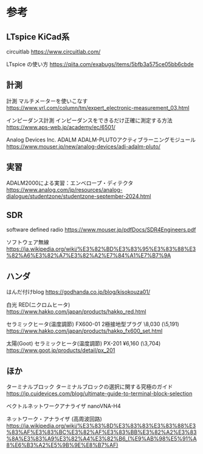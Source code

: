 # 参考
## LTspice KiCad系

circuitlab
https://www.circuitlab.com/

LTspice の使い方
https://qiita.com/exabugs/items/5bfb3a575ce05bb6cbde

## 計測
計測
マルチメーターを使いこなす 
https://www.yrl.com/column/tm/expert_electronic-measurement_03.html

インピーダンス計測
インピーダンスをできるだけ正確に測定する方法
https://www.aps-web.jp/academy/ec/6501/

Analog Devices Inc. ADALM
ADALM-PLUTOアクティブラーニングモジュール 
https://www.mouser.jp/new/analog-devices/adi-adalm-pluto/


## 実習
ADALM2000による実習：エンベロープ・ディテクタ
https://www.analog.com/jp/resources/analog-dialogue/studentzone/studentzone-september-2024.html

## SDR
software defined radio
https://www.mouser.jp/pdfDocs/SDR4Engineers.pdf

ソフトウェア無線
https://ja.wikipedia.org/wiki/%E3%82%BD%E3%83%95%E3%83%88%E3%82%A6%E3%82%A7%E3%82%A2%E7%84%A1%E7%B7%9A

## ハンダ
はんだ付けblog
https://godhanda.co.jp/blog/kisokouza01/

白光
RED(ニクロムヒータ)
https://www.hakko.com/japan/products/hakko_red.html

セラミックヒータ(温度調節)
FX600-01 	2極接地型プラグ 	\8,030 (\5,191)
https://www.hakko.com/japan/products/hakko_fx600_set.html

太陽(Goot)
セラミックヒータ(温度調節)
PX-201 ¥6,160 (\3,704)
https://www.goot.jp/products/detail/px_201

## ほか
ターミナルブロック
ターミナルブロックの選択に関する究極のガイド
https://jp.cuidevices.com/blog/ultimate-guide-to-terminal-block-selection

ベクトルネットワークアナライザ
nanoVNA-H4

ネットワーク・アナライザ (高周波回路)
https://ja.wikipedia.org/wiki/%E3%83%8D%E3%83%83%E3%83%88%E3%83%AF%E3%83%BC%E3%82%AF%E3%83%BB%E3%82%A2%E3%83%8A%E3%83%A9%E3%82%A4%E3%82%B6_(%E9%AB%98%E5%91%A8%E6%B3%A2%E5%9B%9E%E8%B7%AF)

